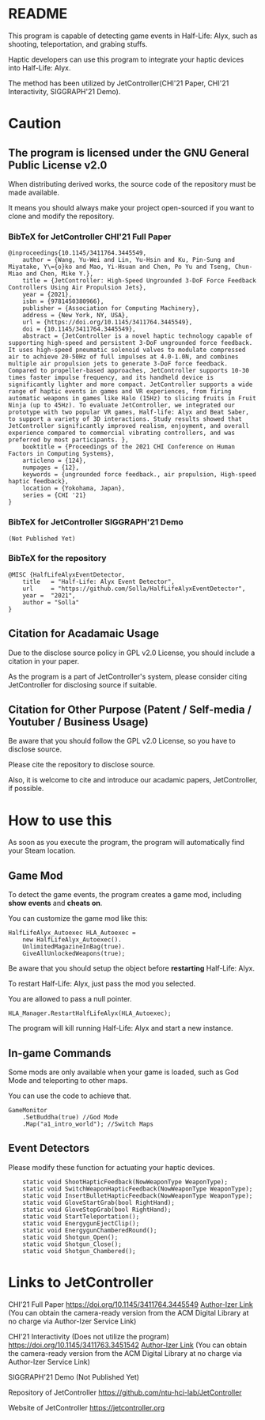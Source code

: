 # README

This program is capable of detecting game events in Half-Life: Alyx, such as shooting, teleportation, and grabing stuffs.

Haptic developers can use this program to integrate your haptic devices into Half-Life: Alyx.

The method has been utilized by JetController(CHI'21 Paper, CHI'21 Interactivity, SIGGRAPH'21 Demo).

# Caution


## The program is licensed under the GNU General Public License v2.0

When distributing derived works, the source code of the repository must be made available.

It means you should always make your project open-sourced if you want to clone and modify the repository.

### BibTeX for JetController CHI'21 Full Paper
```
@inproceedings{10.1145/3411764.3445549,
	author = {Wang, Yu-Wei and Lin, Yu-Hsin and Ku, Pin-Sung and Miyatake, Y\={o}ko and Mao, Yi-Hsuan and Chen, Po Yu and Tseng, Chun-Miao and Chen, Mike Y.},
	title = {JetController: High-Speed Ungrounded 3-DoF Force Feedback Controllers Using Air Propulsion Jets},
	year = {2021},
	isbn = {9781450380966},
	publisher = {Association for Computing Machinery},
	address = {New York, NY, USA},
	url = {https://doi.org/10.1145/3411764.3445549},
	doi = {10.1145/3411764.3445549},
	abstract = {JetController is a novel haptic technology capable of supporting high-speed and persistent 3-DoF ungrounded force feedback. It uses high-speed pneumatic solenoid valves to modulate compressed air to achieve 20-50Hz of full impulses at 4.0-1.0N, and combines multiple air propulsion jets to generate 3-DoF force feedback. Compared to propeller-based approaches, JetController supports 10-30 times faster impulse frequency, and its handheld device is significantly lighter and more compact. JetController supports a wide range of haptic events in games and VR experiences, from firing automatic weapons in games like Halo (15Hz) to slicing fruits in Fruit Ninja (up to 45Hz). To evaluate JetController, we integrated our prototype with two popular VR games, Half-life: Alyx and Beat Saber, to support a variety of 3D interactions. Study results showed that JetController significantly improved realism, enjoyment, and overall experience compared to commercial vibrating controllers, and was preferred by most participants. },
	booktitle = {Proceedings of the 2021 CHI Conference on Human Factors in Computing Systems},
	articleno = {124},
	numpages = {12},
	keywords = {ungrounded force feedback., air propulsion, High-speed haptic feedback},
	location = {Yokohama, Japan},
	series = {CHI '21}
}
```

### BibTeX for JetController SIGGRAPH'21 Demo
```
(Not Published Yet)
```

### BibTeX for the repository
```
@MISC {HalfLifeAlyxEventDetector,
    title   = "Half-Life: Alyx Event Detector",
    url     = "https://github.com/Solla/HalfLifeAlyxEventDetector",
    year =  "2021",
    author = "Solla"
}
```
## Citation for Acadamaic Usage

Due to the disclose source policy in GPL v2.0 License, you should include a citation in your paper.
 
As the program is a part of JetController's system, please consider citing JetController for disclosing source if suitable.

## Citation for Other Purpose (Patent / Self-media / Youtuber / Business Usage)

Be aware that you should follow the GPL v2.0 License, so you have to disclose source.

Please cite the repository to disclose source.

Also, it is welcome to cite and introduce our acadamic papers, JetController, if possible.

# How to use this

As soon as you execute the program, the program will automatically find your Steam location.

## Game Mod
To detect the game events, the program creates a game mod, including **show events** and **cheats on**.

You can customize the game mod like this:

```
HalfLifeAlyx_Autoexec HLA_Autoexec =
    new HalfLifeAlyx_Autoexec().
    UnlimitedMagazineInBag(true).
    GiveAllUnlockedWeapons(true);
```

Be aware that you should setup the object before **restarting** Half-Life: Alyx.

To restart Half-Life: Alyx, just pass the mod you selected.

You are allowed to pass a null pointer.

```
HLA_Manager.RestartHalfLifeAlyx(HLA_Autoexec);
```

The program will kill running Half-Life: Alyx and start a new instance.

## In-game Commands

Some mods are only available when your game is loaded, such as God Mode and teleporting to other maps.

You can use the code to achieve that.

```
GameMonitor
    .SetBuddha(true) //God Mode
    .Map("a1_intro_world");	//Switch Maps
```

## Event Detectors

Please modify these function for actuating your haptic devices.

```
	static void ShootHapticFeedback(NowWeaponType WeaponType);
	static void SwitchWeaponHapticFeedback(NowWeaponType WeaponType);
	static void InsertBulletHapticFeedback(NowWeaponType WeaponType);
	static void GloveStartGrab(bool RightHand);
	static void GloveStopGrab(bool RightHand);
	static void StartTeleportation();
	static void EnergygunEjectClip();
	static void EnergygunChamberedRound();
	static void Shotgun_Open();
	static void Shotgun_Close();
	static void Shotgun_Chambered();
```

# Links to JetController

CHI'21 Full Paper
https://doi.org/10.1145/3411764.3445549
[Author-Izer Link](https://dl.acm.org/doi/10.1145/3411764.3445549?cid=99659702103)
(You can obtain the camera-ready version from the ACM Digital Library at no charge via Author-Izer Service Link)

CHI'21 Interactivity (Does not utilize the program) 
https://doi.org/10.1145/3411763.3451542
[Author-Izer Link](https://dl.acm.org/doi/10.1145/3411763.3451542?cid=99659702103)
(You can obtain the camera-ready version from the ACM Digital Library at no charge via Author-Izer Service Link)

SIGGRAPH'21 Demo
(Not Published Yet)

Repository of JetController
https://github.com/ntu-hci-lab/JetController

Website of JetController
https://jetcontroller.org
